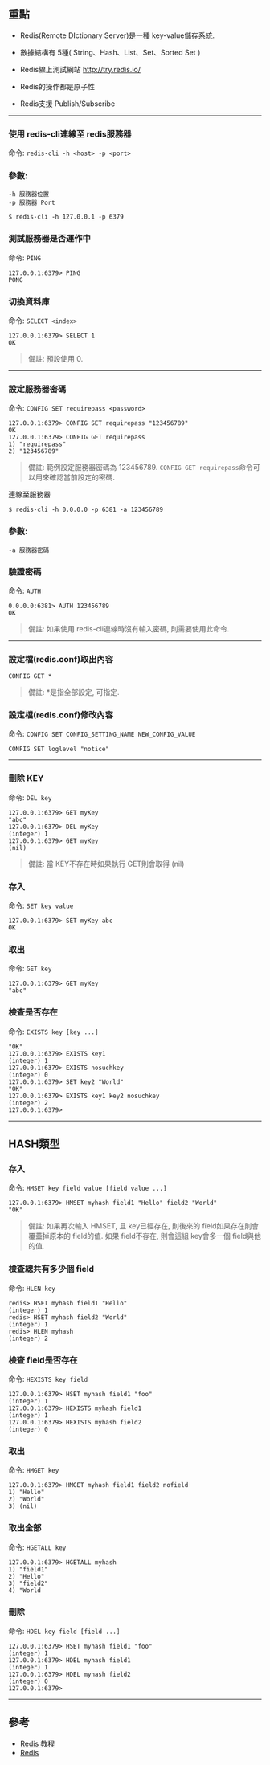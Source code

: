 ## 重點
- Redis(Remote DIctionary Server)是一種 key-value儲存系統.

- 數據結構有 5種( String、Hash、List、Set、Sorted Set )

- Redis線上測試網站 http://try.redis.io/

- Redis的操作都是原子性

- Redis支援 Publish/Subscribe

---

### 使用 redis-cli連線至 redis服務器
命令: `redis-cli -h <host> -p <port>`
### 參數:

    -h 服務器位置
    -p 服務器 Port
```shell
$ redis-cli -h 127.0.0.1 -p 6379
```

### 測試服務器是否運作中
命令: `PING`
```
127.0.0.1:6379> PING
PONG
```

### 切換資料庫
命令: `SELECT <index>`
```
127.0.0.1:6379> SELECT 1
OK
```
> 備註: 預設使用 0.

---

### 設定服務器密碼

命令: `CONFIG SET requirepass <password>`
```
127.0.0.1:6379> CONFIG SET requirepass "123456789"
OK
127.0.0.1:6379> CONFIG GET requirepass
1) "requirepass"
2) "123456789"
```
> 備註: 範例設定服務器密碼為 123456789. `CONFIG GET requirepass`命令可以用來確認當前設定的密碼.

連線至服務器
```shell
$ redis-cli -h 0.0.0.0 -p 6381 -a 123456789
```
### 參數:

    -a 服務器密碼

### 驗證密碼
命令: `AUTH`
```
0.0.0.0:6381> AUTH 123456789
OK
```
> 備註: 如果使用 redis-cli連線時沒有輸入密碼, 則需要使用此命令.

---

### 設定檔(redis.conf)取出內容
```
CONFIG GET *
```
> 備註: *是指全部設定, 可指定.

### 設定檔(redis.conf)修改內容
命令: `CONFIG SET CONFIG_SETTING_NAME NEW_CONFIG_VALUE`
```
CONFIG SET loglevel "notice"
```

---

### 刪除 KEY

命令: `DEL key`
```
127.0.0.1:6379> GET myKey
"abc"
127.0.0.1:6379> DEL myKey
(integer) 1
127.0.0.1:6379> GET myKey
(nil)
```
> 備註: 當 KEY不存在時如果執行 GET則會取得 (nil)

### 存入
命令: `SET key value`
```
127.0.0.1:6379> SET myKey abc
OK
```

### 取出
命令: `GET key`
```
127.0.0.1:6379> GET myKey
"abc"
```

### 檢查是否存在
命令: `EXISTS key [key ...]`
```
"OK"
127.0.0.1:6379> EXISTS key1
(integer) 1
127.0.0.1:6379> EXISTS nosuchkey
(integer) 0
127.0.0.1:6379> SET key2 "World"
"OK"
127.0.0.1:6379> EXISTS key1 key2 nosuchkey
(integer) 2
127.0.0.1:6379> 
```

---

## HASH類型

### 存入
命令: `HMSET key field value [field value ...]`
```
127.0.0.1:6379> HMSET myhash field1 "Hello" field2 "World"
"OK"
```
> 備註: 如果再次輸入 HMSET, 且 key已經存在, 則後來的 field如果存在則會覆蓋掉原本的 field的值. 如果 field不存在, 則會這組 key會多一個 field與他的值.

### 檢查總共有多少個 field
命令: `HLEN key`
```
redis> HSET myhash field1 "Hello"
(integer) 1
redis> HSET myhash field2 "World"
(integer) 1
redis> HLEN myhash
(integer) 2
```

### 檢查 field是否存在
命令: `HEXISTS key field`
```
127.0.0.1:6379> HSET myhash field1 "foo"
(integer) 1
127.0.0.1:6379> HEXISTS myhash field1
(integer) 1
127.0.0.1:6379> HEXISTS myhash field2
(integer) 0
```

### 取出
命令: `HMGET key`
```
127.0.0.1:6379> HMGET myhash field1 field2 nofield
1) "Hello"
2) "World"
3) (nil)
```

### 取出全部
命令: `HGETALL key`
```
127.0.0.1:6379> HGETALL myhash
1) "field1"
2) "Hello"
3) "field2"
4) "World
```

### 刪除
命令: `HDEL key field [field ...]`
```
127.0.0.1:6379> HSET myhash field1 "foo"
(integer) 1
127.0.0.1:6379> HDEL myhash field1
(integer) 1
127.0.0.1:6379> HDEL myhash field2
(integer) 0
127.0.0.1:6379> 
```

---

## 參考
- [Redis 教程](http://www.runoob.com/redis/redis-tutorial.html)
- [Redis](https://redis.io/commands)

